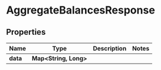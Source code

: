 

# AggregateBalancesResponse


## Properties

| Name | Type | Description | Notes |
|------------ | ------------- | ------------- | -------------|
|**data** | **Map&lt;String, Long&gt;** |  |  |



